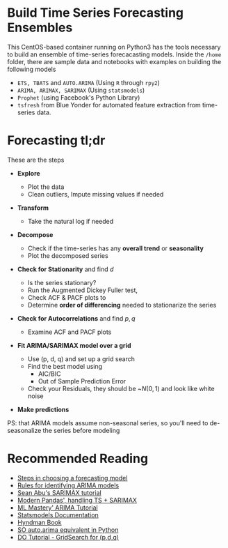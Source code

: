 # Build Time Series Forecasting Ensembles

This CentOS-based container running on Python3 has the tools necessary to build an ensemble of time-series forecacasting models.
Inside the `/home` folder, there are sample data and notebooks with examples on building the following models

- `ETS, TBATS` and `AUTO.ARIMA` (Using `R` through `rpy2`)
- `ARIMA, ARIMAX, SARIMAX` (Using `statsmodels`)
- `Prophet` (using Facebook's Python Library)
- `tsfresh` from Blue Yonder for automated feature extraction from time-series data.

# Forecasting tl;dr

These are the steps

- **Explore**
    - Plot the data
    - Clean outliers, Impute missing values if needed

- **Transform**
    - Take the natural log if needed

- **Decompose**
    - Check if the time-series has any **overall trend** or **seasonality**
    - Plot the decomposed series

- **Check for Stationarity** and find $d$
    - Is the series stationary?
    - Run the Augmented Dickey Fuller test,
    - Check ACF & PACF plots to
    - Determine **order of differencing** needed to stationarize the series

- **Check for Autocorrelations** and find $p, q$
    - Examine ACF and PACF plots

- **Fit ARIMA/SARIMAX model over a grid**
    - Use (p, d, q) and set up a grid search
    - Find the best model using
        - AIC/BIC
        - Out of Sample Prediction Error
    - Check your Residuals, they should be ~$N(0, 1)$ and look like white noise

- **Make predictions**

PS: that ARIMA models assume non-seasonal series, so you'll need to de-seasonalize the series before modeling

# Recommended Reading

- [Steps in choosing a forecasting model](http://people.duke.edu/~rnau/411fcst.htm)
- [Rules for identifying ARIMA models](http://people.duke.edu/~rnau/arimrule.htm)
- [Sean Abu's SARIMAX tutorial](http://www.seanabu.com/2016/03/22/time-series-seasonal-ARIMA-model-in-python/)
- [Modern Pandas', handling TS + SARIMAX](https://tomaugspurger.github.io/modern-7-timeseries.html)
- [ML Mastery' ARIMA Tutorial](http://machinelearningmastery.com/arima-for-time-series-forecasting-with-python/)
- [Statsmodels Documentation](http://www.statsmodels.org/dev/examples/index.html#statespace)
- [Hyndman Book](https://www.otexts.org/fpp/8)
- [SO auto.arima equivalent in Python](https://stackoverflow.com/questions/22770352/auto-arima-equivalent-for-python/22770973#22770973)
- [DO Tutorial - GridSearch for (p,d,q)](https://www.digitalocean.com/community/tutorials/a-guide-to-time-series-forecasting-with-arima-in-python-3)

